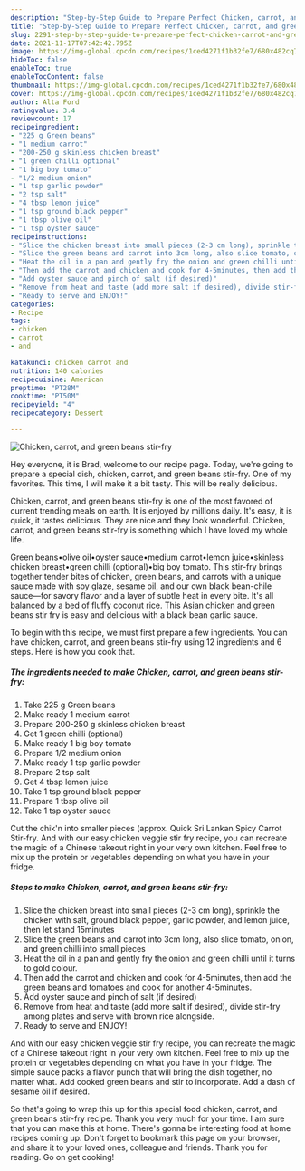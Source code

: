 ```yaml
---
description: "Step-by-Step Guide to Prepare Perfect Chicken, carrot, and green beans stir-fry"
title: "Step-by-Step Guide to Prepare Perfect Chicken, carrot, and green beans stir-fry"
slug: 2291-step-by-step-guide-to-prepare-perfect-chicken-carrot-and-green-beans-stir-fry
date: 2021-11-17T07:42:42.795Z
image: https://img-global.cpcdn.com/recipes/1ced4271f1b32fe7/680x482cq70/chicken-carrot-and-green-beans-stir-fry-recipe-main-photo.jpg
hideToc: false
enableToc: true
enableTocContent: false
thumbnail: https://img-global.cpcdn.com/recipes/1ced4271f1b32fe7/680x482cq70/chicken-carrot-and-green-beans-stir-fry-recipe-main-photo.jpg
cover: https://img-global.cpcdn.com/recipes/1ced4271f1b32fe7/680x482cq70/chicken-carrot-and-green-beans-stir-fry-recipe-main-photo.jpg
author: Alta Ford
ratingvalue: 3.4
reviewcount: 17
recipeingredient:
- "225 g Green beans"
- "1 medium carrot"
- "200-250 g skinless chicken breast"
- "1 green chilli optional"
- "1 big boy tomato"
- "1/2 medium onion"
- "1 tsp garlic powder"
- "2 tsp salt"
- "4 tbsp lemon juice"
- "1 tsp ground black pepper"
- "1 tbsp olive oil"
- "1 tsp oyster sauce"
recipeinstructions:
- "Slice the chicken breast into small pieces (2-3 cm long), sprinkle the chicken with salt, ground black pepper, garlic powder, and lemon juice, then let stand 15minutes"
- "Slice the green beans and carrot into 3cm long, also slice tomato, onion, and green chilli into small pieces"
- "Heat the oil in a pan and gently fry the onion and green chilli until it turns to gold colour."
- "Then add the carrot and chicken and cook for 4-5minutes, then add the green beans and tomatoes and cook for another 4-5minutes."
- "Add oyster sauce and pinch of salt (if desired)"
- "Remove from heat and taste (add more salt if desired), divide stir-fry among plates and serve with brown rice alongside."
- "Ready to serve and ENJOY!"
categories:
- Recipe
tags:
- chicken
- carrot
- and

katakunci: chicken carrot and 
nutrition: 140 calories
recipecuisine: American
preptime: "PT28M"
cooktime: "PT50M"
recipeyield: "4"
recipecategory: Dessert

---
```



![Chicken, carrot, and green beans stir-fry](https://img-global.cpcdn.com/recipes/1ced4271f1b32fe7/680x482cq70/chicken-carrot-and-green-beans-stir-fry-recipe-main-photo.jpg)

Hey everyone, it is Brad, welcome to our recipe page. Today, we're going to prepare a special dish, chicken, carrot, and green beans stir-fry. One of my favorites. This time, I will make it a bit tasty. This will be really delicious.

Chicken, carrot, and green beans stir-fry is one of the most favored of current trending meals on earth. It is enjoyed by millions daily. It's easy, it is quick, it tastes delicious. They are nice and they look wonderful. Chicken, carrot, and green beans stir-fry is something which I have loved my whole life.

Green beans•olive oil•oyster sauce•medium carrot•lemon juice•skinless chicken breast•green chilli (optional)•big boy tomato. This stir-fry brings together tender bites of chicken, green beans, and carrots with a unique sauce made with soy glaze, sesame oil, and our own black bean-chile sauce—for savory flavor and a layer of subtle heat in every bite. It&#39;s all balanced by a bed of fluffy coconut rice. This Asian chicken and green beans stir fry is easy and delicious with a black bean garlic sauce.


To begin with this recipe, we must first prepare a few ingredients. You can have chicken, carrot, and green beans stir-fry using 12 ingredients and 6 steps. Here is how you cook that.

<!--inarticleads1-->

##### The ingredients needed to make Chicken, carrot, and green beans stir-fry:

1. Take 225 g Green beans
1. Make ready 1 medium carrot
1. Prepare 200-250 g skinless chicken breast
1. Get 1 green chilli (optional)
1. Make ready 1 big boy tomato
1. Prepare 1/2 medium onion
1. Make ready 1 tsp garlic powder
1. Prepare 2 tsp salt
1. Get 4 tbsp lemon juice
1. Take 1 tsp ground black pepper
1. Prepare 1 tbsp olive oil
1. Take 1 tsp oyster sauce


Cut the chik&#39;n into smaller pieces (approx. Quick Sri Lankan Spicy Carrot Stir-fry. And with our easy chicken veggie stir fry recipe, you can recreate the magic of a Chinese takeout right in your very own kitchen. Feel free to mix up the protein or vegetables depending on what you have in your fridge. 

<!--inarticleads2-->

##### Steps to make Chicken, carrot, and green beans stir-fry:

1. Slice the chicken breast into small pieces (2-3 cm long), sprinkle the chicken with salt, ground black pepper, garlic powder, and lemon juice, then let stand 15minutes
1. Slice the green beans and carrot into 3cm long, also slice tomato, onion, and green chilli into small pieces
1. Heat the oil in a pan and gently fry the onion and green chilli until it turns to gold colour.
1. Then add the carrot and chicken and cook for 4-5minutes, then add the green beans and tomatoes and cook for another 4-5minutes.
1. Add oyster sauce and pinch of salt (if desired)
1. Remove from heat and taste (add more salt if desired), divide stir-fry among plates and serve with brown rice alongside.
1. Ready to serve and ENJOY!

And with our easy chicken veggie stir fry recipe, you can recreate the magic of a Chinese takeout right in your very own kitchen. Feel free to mix up the protein or vegetables depending on what you have in your fridge. The simple sauce packs a flavor punch that will bring the dish together, no matter what. Add cooked green beans and stir to incorporate. Add a dash of sesame oil if desired. 

So that's going to wrap this up for this special food chicken, carrot, and green beans stir-fry recipe. Thank you very much for your time. I am sure that you can make this at home. There's gonna be interesting food at home recipes coming up. Don't forget to bookmark this page on your browser, and share it to your loved ones, colleague and friends. Thank you for reading. Go on get cooking!
